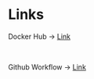 # Links

Docker Hub -> [Link](https://hub.docker.com/repository/docker/sebimih/tremend/general)

<br>

Github Workflow -> [Link](https://github.com/sebimih13/Tremend-Tasks/blob/main/.github/workflows/main.yml)

